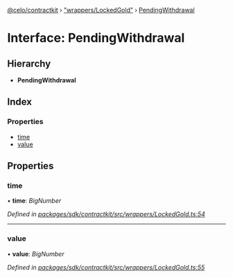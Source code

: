 [@celo/contractkit](../README.md) › ["wrappers/LockedGold"](../modules/_wrappers_lockedgold_.md) › [PendingWithdrawal](_wrappers_lockedgold_.pendingwithdrawal.md)

# Interface: PendingWithdrawal

## Hierarchy

* **PendingWithdrawal**

## Index

### Properties

* [time](_wrappers_lockedgold_.pendingwithdrawal.md#time)
* [value](_wrappers_lockedgold_.pendingwithdrawal.md#value)

## Properties

###  time

• **time**: *BigNumber*

*Defined in [packages/sdk/contractkit/src/wrappers/LockedGold.ts:54](https://github.com/celo-org/celo-monorepo/blob/master/packages/sdk/contractkit/src/wrappers/LockedGold.ts#L54)*

___

###  value

• **value**: *BigNumber*

*Defined in [packages/sdk/contractkit/src/wrappers/LockedGold.ts:55](https://github.com/celo-org/celo-monorepo/blob/master/packages/sdk/contractkit/src/wrappers/LockedGold.ts#L55)*
